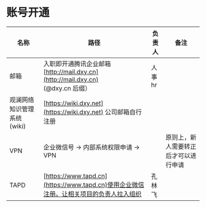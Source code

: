 # 账号开通

| 名称 | 路径 | 负责人 | 备注 |
| --- | ------ | --- | --- |
| 邮箱 |  入职即开通腾讯企业邮箱[http://mail.dxy.cn](http://mail.dxy.cn) (@dxy.cn 后缀） | 人事hr | |
|观澜网络知识管理系统(wiki)| [https://wiki.dxy.net](https://wiki.dxy.net) 公司邮箱自行注册| | |
|VPN| 企业微信号 → 内部系统权限申请 → VPN| | 原则上，新人需要转正后才可以进行申请|
|TAPD| [https://www.tapd.cn](https://www.tapd.cn)使用企业微信注册。让相关项目的负责人拉入组织| 孔林飞| |